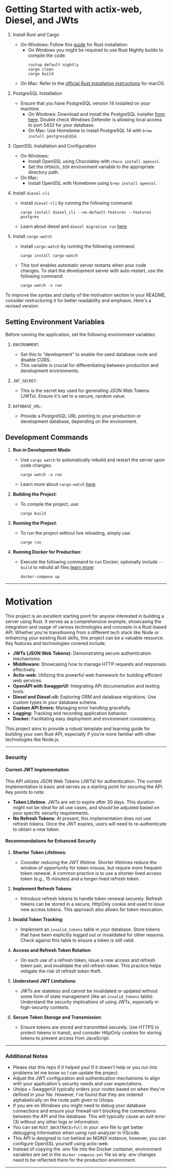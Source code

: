 
# Getting Started with actix-web, Diesel, and JWts

1. Install Rust and Cargo
    - On Windows: Follow this [guide](https://homepage.cs.uri.edu/faculty/hamel/courses/home/csc301/rust-installation-windows.pdf) for Rust installation.
        - On Windows you might be required to use Rust Nightly builds to compile the code. 
            ```
            rustup default nightly
            cargo clean
            cargo build
            ```
    - On Mac: Refer to the [official Rust installation instructions](https://doc.rust-lang.org/cargo/getting-started/installation.html) for macOS.

2. PostgreSQL Installation
    - Ensure that you have PostgreSQL version 14 installed on your machine.
        - On Windows: Download and install the PostgreSQL installer [from here](https://www.postgresql.org/download/windows/). Double check Windows Defender is allowing local access to port 5432 for your database.
        - On Mac: Use Homebrew to install PostgreSQL 14 with `brew install postgresql@14`.

3. OpenSSL Installation and Configuration
    - On Windows:
        - Install OpenSSL using Chocolatey with `choco install openssl`.
        - Set the `OPENSSL_DIR` environment variable to the appropriate directory path.
    - On Mac:
        - Install OpenSSL with Homebrew using `brew install openssl`.

4. Install `diesel-cli`
    - Install `diesel-cli` by running the following command:
        ```
        cargo install diesel_cli --no-default-features --features postgres
        ```
    - Learn about diesel and `diesel migration run` [here](https://diesel.rs/guides/getting-started)
5. Install `cargo-watch`
    - Install `cargo-watch` by running the following command:
        ```
        cargo install cargo-watch
        ```
    - This tool enables automatic server restarts when your code changes. To start the development server with auto-restart, use the following command:
        ```
        cargo watch -x run
        ```

To improve the syntax and clarity of the motivation section in your README, consider restructuring it for better readability and emphasis. Here's a revised version:

## Setting Environment Variables

Before running the application, set the following environment variables:

1. `ENVIRONMENT`: 
   - Set this to “development” to enable the seed database route and disable CORS. 
   - This variable is crucial for differentiating between production and development environments.

2. `JWT_SECRET`: 
   - This is the secret key used for generating JSON Web Tokens (JWTs). Ensure it's set to a secure, random value.

3. `DATABASE_URL`: 
   - Provide a PostgreSQL URL pointing to your production or development database, depending on the environment.

## Development Commands

1. **Run in Development Mode**:
   - Use `cargo watch` to automatically rebuild and restart the server upon code changes:
     ```
     cargo watch -x run
     ```
   - Learn more about `cargo-watch` [here](https://docs.rs/crate/cargo-watch/3.2.0).

2. **Building the Project**:
   - To compile the project, use:
     ```
     cargo build
     ```

3. **Running the Project**:
   - To run the project without live reloading, simply use:
     ```
     cargo run
     ```

5. **Running Docker for Production**:
   - Execute the following command to run Docker, optionally include `--build` to rebuild all files [learn more](https://docs.docker.com/compose/):
      ```
      docker-compose up
      ```
      
---

# Motivation

This project is an excellent starting point for anyone interested in building a server using Rust. It serves as a comprehensive example, showcasing the integration and usage of various technologies and concepts in a Rust-based API. Whether you're transitioning from a different tech stack like Node or enhancing your existing Rust skills, this project can be a valuable resource. Key features and technologies covered include:

- **JWTs (JSON Web Tokens):** Demonstrating secure authentication mechanisms.
- **Middleware:** Showcasing how to manage HTTP requests and responses effectively.
- **Actix-web:** Utilizing this powerful web framework for building efficient web services.
- **OpenAPI with SwaggerUI:** Integrating API documentation and testing tools.
- **Diesel and Diesel-cli:** Exploring ORM and database migrations. Use custom types in your database schema.
- **Custom API Errors:** Managing error handling gracefully.
- **Logging:** Tracking and recording application behavior.
- **Docker:** Facilitating easy deployment and environment consistency.

This project aims to provide a robust template and learning guide for building your own Rust API, especially if you're more familiar with other technologies like Node.js.

---

### Security

#### Current JWT Implementation
This API utilizes JSON Web Tokens (JWTs) for authentication. The current implementation is basic and serves as a starting point for securing the API. Key points to note:

- **Token Lifetime**: JWTs are set to expire after 30 days. This duration might not be ideal for all use cases, and should be adjusted based on your specific security requirements.
- **No Refresh Tokens**: At present, this implementation does not use refresh tokens. Once the JWT expires, users will need to re-authenticate to obtain a new token.

#### Recommendations for Enhanced Security

1. **Shorter Token Lifetimes**:
   - Consider reducing the JWT lifetime. Shorter lifetimes reduce the window of opportunity for token misuse, but require more frequent token renewal. A common practice is to use a shorter-lived access token (e.g., 15 minutes) and a longer-lived refresh token.

2. **Implement Refresh Tokens**:
   - Introduce refresh tokens to handle token renewal securely. Refresh tokens can be stored in a secure, HttpOnly cookie and used to issue new access tokens. This approach also allows for token revocation.

3. **Invalid Token Tracking**:
   - Implement an `invalid_tokens` table in your database. Store tokens that have been explicitly logged out or invalidated for other reasons. Check against this table to ensure a token is still valid.

4. **Access and Refresh Token Rotation**:
   - On each use of a refresh token, issue a new access and refresh token pair, and invalidate the old refresh token. This practice helps mitigate the risk of refresh token theft.

5. **Understand JWT Limitations**:
   - JWTs are stateless and cannot be invalidated or updated without some form of state management (like an `invalid_tokens` table). Understand the security implications of using JWTs, especially in high-security contexts.

6. **Secure Token Storage and Transmission**:
   - Ensure tokens are stored and transmitted securely. Use HTTPS to protect tokens in transit, and consider HttpOnly cookies for storing tokens to prevent access from JavaScript.

---

### Additional Notes
- Please star this repo if it helped you! If it doesn't help or you run into problems let me know so I can update the project.
- Adjust the JWT configuration and authentication mechanisms to align with your application's security needs and user expectations. 
- Utoipa + SwaggerUI typically orders your routes based on when they're defined in your file. However, I've found that they are ordered alphabetically on the route path given to Utoipa.
- If you are on Windows you might need to debug your database connections and ensure your firewall isn't blocking the connections between the API and the database. This will typically cause an exit error (3) without any other logs or information.
- You can set `RUST_BACKTRACE=full` in your .env file to get better debugging information when using rust-analyzer in VScode.
- This API is designed to run behind an NGINX instance, however, you can configure OpenSSL yourself using actix-web.
- Instead of copying the .env file into the Docker container, environment variables are set in the `docker-compose.yml` file so any .env changes need to be reflected there for the production environment.
---
